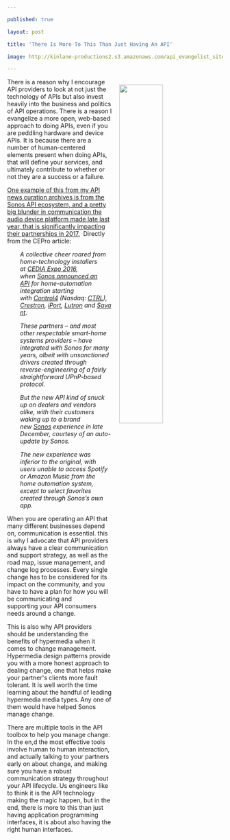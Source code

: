 ---
published: true
layout: post
title: 'There Is More To This Than Just Having An API'
image: http://kinlane-productions2.s3.amazonaws.com/api_evangelist_site/blog/sonossystem.png
---

<p><img style="padding: 15px;" src="https://kinlane-productions2.s3.amazonaws.com/api_evangelist_site/blog/sonossystem.png" alt="" width="45%" align="right" />
<p>There is a reason why I encourage API providers to look at not just the technology of APIs&nbsp;but also invest heavily into the business and politics of API operations. There is a reason I evangelize a more open, web-based approach to doing APIs, even if you are peddling hardware and device APIs. It is because there are a number of human-centered elements present when doing APIs, that will&nbsp;define your services, and ultimately contribute to whether or not they are a success&nbsp;or a failure.
<p><a href="http://www.cepro.com/article/new_sonos_api_disrupts_home_automation_integration_but_lays_solid_foundatio">One example of this from my API news curation archives is from the Sonos API ecosystem, and a pretty big blunder in communication the audio device platform made late last year, that is significantly impacting their partnerships in 2017.</a> &nbsp;Directly from the CEPro article:
<p style="padding-left: 30px;"><em>A collective cheer roared from home-technology installers at&nbsp;<a href="http://www.cepro.com/cedia">CEDIA Expo 2016</a>, when&nbsp;<a href="http://www.cepro.com/article/sonos_now_integrates_for_real_iport_and_lutron_launch_new_sonos_controls">Sonos announced an API</a>&nbsp;for home-automation integration starting with&nbsp;<a href="http://www.cepro.com/topic/tag/Control4">Control4</a>&nbsp;(Nasdaq:&nbsp;<a href="http://www.nasdaq.com/symbol/ctrl">CTRL</a>),&nbsp;<a href="http://www.cepro.com/topic/tag/Crestron">Crestron</a>,&nbsp;<a href="http://www.cepro.com/topic/tag/iPort">iPort</a>,&nbsp;<a href="http://www.cepro.com/topic/tag/Lutron">Lutron</a>&nbsp;and&nbsp;<a href="http://www.cepro.com/topic/tag/Savant">Savant</a>.</em>
<p style="padding-left: 30px;"><em>These partners &ndash; and most other respectable smart-home systems providers &ndash; have integrated with Sonos for many years, albeit with unsanctioned drivers created through reverse-engineering of a fairly straightforward UPnP-based protocol.</em>
<p style="padding-left: 30px;"><em>But the new API kind of snuck up on dealers and vendors alike, with their customers waking up to a brand new&nbsp;<a href="http://www.cepro.com/topic/tag/Sonos">Sonos</a>&nbsp;experience in late December, courtesy of an auto-update by Sonos.</em>
<p style="padding-left: 30px;"><em>The new experience was inferior to the original, with users unable to access Spotify or Amazon Music from the home automation system, except to select favorites created through Sonos&rsquo;s own app.</em>
<p>When you are operating an API that many different businesses depend on, communication is essential. this is why I advocate that API providers always have a clear communication and support strategy, as well as the road map, issue management, and change log processes. Every single change has to be considered for its impact on the community, and you have to have a plan for how you will be communicating and supporting&nbsp;your API consumers needs around a change.&nbsp;
<p>This is also why API providers should be understanding the benefits of hypermedia when it comes to change management. Hypermedia design patterns provide you with a more honest approach to dealing change, one that helps make your partner's clients more fault tolerant. It is well worth the time learning about the handful of leading hypermedia media types. Any one of them would have helped Sonos manage change.
<p>There are multiple tools in the API toolbox to help you manage change. In the en,d the most effective tools involve human to human interaction, and actually talking to your partners early on about change, and making sure you have a robust communication strategy throughout your API lifecycle. Us engineers like to think it is the API technology making the magic happen, but in the end, there is more to this than just having application programming interfaces, it is about also having the right human interfaces.

